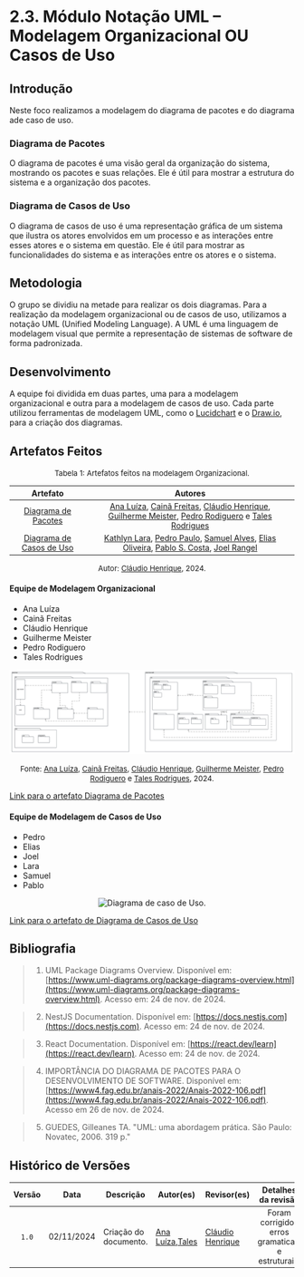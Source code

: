 # 2.3. Módulo Notação UML – Modelagem Organizacional OU Casos de Uso

## Introdução
Neste foco realizamos a modelagem do diagrama de pacotes e do diagrama ade caso de uso.

### Diagrama de Pacotes
O diagrama de pacotes é uma visão geral da organização do sistema, mostrando os pacotes e suas relações. Ele é útil para mostrar a estrutura do sistema e a organização dos pacotes.

### Diagrama de Casos de Uso
O diagrama de casos de uso é uma representação gráfica de um sistema que ilustra os atores envolvidos em um processo e as interações entre esses atores e o sistema em questão. Ele é útil para mostrar as funcionalidades do sistema e as interações entre os atores e o sistema.

## Metodologia
O grupo se dividiu na metade para realizar os dois diagramas. Para a realização da modelagem organizacional ou de casos de uso, utilizamos a notação UML (Unified Modeling Language). A UML é uma linguagem de modelagem visual que permite a representação de sistemas de software de forma padronizada.

## Desenvolvimento
A equipe foi dividida em duas partes, uma para a modelagem organizacional e outra para a modelagem de casos de uso. Cada parte utilizou ferramentas de modelagem UML, como o [Lucidchart](https://www.lucidchart.com/pages/) e o [Draw.io](https://app.diagrams.net), para a criação dos diagramas.

## Artefatos Feitos

<font size="2"><p style="text-align: center">Tabela 1: Artefatos feitos na modelagem Organizacional.</p></font>

<center>

| Artefato | Autores |
| :--: | :--: |
| [Diagrama de Pacotes](modelagem%20dinamica/2.2.1Diagrama-de-sequencia.md) |[Ana Luíza][AnaGH], [Cainã Freitas][CainaGH], [Cláudio Henrique][ClaudioGH], [Guilherme Meister][GuilhermeGH], [Pedro Rodiguero][PedroRGH] e [Tales Rodrigues][TalesGH] |
| [Diagrama de Casos de Uso](modelagem%20dinamica/2.2.2Diagrama-de-atividades.md) | [Kathlyn Lara](KathlynGH), [Pedro Paulo](PedroPGH), [Samuel Alves](SamuelGH), [Elias Oliveira](EliasGH), [Pablo S. Costa](PabloGH), [Joel Rangel](JoelGH) |



</center>

<font size="2"><p style="text-align: center">Autor: [Cláudio Henrique][ClaudioGH], 2024.</p></font>

#### Equipe de Modelagem Organizacional

- Ana Luíza
- Cainã Freitas
- Cláudio Henrique
- Guilherme Meister
- Pedro Rodiguero
- Tales Rodrigues

<center>

![diagrama de pacotes completo](../assets/diagrama-de-pacotes/Diagrama%20de%20Pacotes%20EvenTour.png)

</center>

<font size="2"><p style="text-align: center">Fonte: [Ana Luíza][AnaGH], [Cainã Freitas][CainaGH], [Cláudio Henrique][ClaudioGH], [Guilherme Meister][GuilhermeGH], [Pedro Rodiguero][PedroRGH] e [Tales Rodrigues][TalesGH], 2024.</p></font>

[Link para o artefato Diagrama de Pacotes](https://unbarqdsw2024-2.github.io/2024.2_G5_Turismo_Entrega_02/#/Modelagem/modelagem-organizacional/2.3.1.DiagramadePacotes.md)

#### Equipe de Modelagem de Casos de Uso
- Pedro
- Elias
- Joel
- Lara
- Samuel
- Pablo

<center>

![Diagrama de caso de Uso.](../assets/Casos-de-uso.svg)

</center>

[Link para o artefato de Diagrama de Casos de Uso](https://unbarqdsw2024-2.github.io/2024.2_G5_Turismo_Entrega_02/#/Modelagem/modelagem-organizacional/2.3.2.Diagrama-de-casos-de-uso.md)

## Bibliografia

> 1. UML Package Diagrams Overview. Disponível em: [https://www.uml-diagrams.org/package-diagrams-overview.html](https://www.uml-diagrams.org/package-diagrams-overview.html). Acesso em: 24 de nov. de 2024.

> 2. NestJS Documentation. Disponível em: [https://docs.nestjs.com](https://docs.nestjs.com). Acesso em: 24 de nov. de 2024.

> 3. React Documentation. Disponível em: [https://react.dev/learn](https://react.dev/learn). Acesso em: 24 de nov. de 2024.

> 4. IMPORTÂNCIA DO DIAGRAMA DE PACOTES PARA O DESENVOLVIMENTO
     DE SOFTWARE. Disponível em: [https://www4.fag.edu.br/anais-2022/Anais-2022-106.pdf](https://www4.fag.edu.br/anais-2022/Anais-2022-106.pdf). Acesso em 26 de nov. de 2024.

> 5. GUEDES, Gilleanes TA. "UML: uma abordagem prática. São Paulo: Novatec, 2006. 319 p."


## Histórico de Versões

| Versão | Data | Descrição | Autor(es)                           | Revisor(es) | Detalhes da revisão |
| :----: | :--: | --------- |-------------------------------------| ------ | :---: |
| `1.0`  | 02/11/2024 | Criação do documento. | [Ana Luíza][AnaGH],[Tales][TalesGH] | [Cláudio Henrique][ClaudioGH] | Foram corrigidos erros gramaticais e estruturais.  | 

[AnaGH]: https://github.com/analufernanndess
[CainaGH]: https://github.com/freitasc
[ClaudioGH]: https://github.com/claudiohsc
[EliasGH]: https://github.com/EliasOliver21
[GuilhermeGH]: https://github.com/gmeister18
[JoelGH]: https://github.com/JoelSRangel
[KathlynGH]: https://github.com/klmurussi
[PabloGH]: https://github.com/pabloheika
[PedroRGH]: https://github.com/pedro-rodiguero
[PedroPGH]: https://github.com/Pedrin0030
[SamuelGH]: https://github.com/samuelalvess
[TalesGH]: https://github.com/TalesRG
